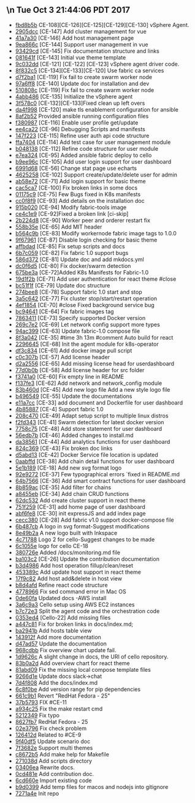 ## \n Tue Oct  3 21:44:06 PDT 2017

* [fbd8b5b](https://github.com/hyperledger/fabric/commit/fbd8b5b) CE-108][CE-126][CE-125][CE-129][CE-130] vSphere Agent.
* [2905dcc](https://github.com/hyperledger/fabric/commit/2905dcc) [CE-147] Add cluster management for vue
* [41a7a30](https://github.com/hyperledger/fabric/commit/41a7a30) [CE-146] Add host management page
* [9ea866c](https://github.com/hyperledger/fabric/commit/9ea866c) [CE-144] Support user management in vue
* [93429cd](https://github.com/hyperledger/fabric/commit/93429cd) [CE-145] Fix documentation structure and links
* [081641f](https://github.com/hyperledger/fabric/commit/081641f) [CE-143] Initial vue theme template
* [9c032dd](https://github.com/hyperledger/fabric/commit/9c032dd) [CE-121] [CE-122] [CE-123] vSphere agent driver code.
* [8f832c5](https://github.com/hyperledger/fabric/commit/8f832c5) [CE-134][CE-133][CE-120] Use fabric ca services
* [d7f2ba1](https://github.com/hyperledger/fabric/commit/d7f2ba1) [CE-119] Fix fail to create swarm worker node
* [97a6ff8](https://github.com/hyperledger/fabric/commit/97a6ff8) [CE-140] Update doc for installation and dev
* [510808c](https://github.com/hyperledger/fabric/commit/510808c) [CE-119] Fix fail to create swarm worker node
* [4abb486](https://github.com/hyperledger/fabric/commit/4abb486) [CE-135] Initialize the vSphere agent
* [3f578c0](https://github.com/hyperledger/fabric/commit/3f578c0) [CE-132][CE-133]Fixed clean up left overs
* [da4f998](https://github.com/hyperledger/fabric/commit/da4f998) [CE-120] make tls enablement configuration for ansible
* [8af2b52](https://github.com/hyperledger/fabric/commit/8af2b52) Provided ansible running configuration files
* [f380987](https://github.com/hyperledger/fabric/commit/f380987) [CE-116] Enable user profile get/update
* [ee4ca22](https://github.com/hyperledger/fabric/commit/ee4ca22) [CE-96] Debugging Scripts and manifests
* [147f223](https://github.com/hyperledger/fabric/commit/147f223) [CE-115] Refine user auth api code structure
* [ffa7404](https://github.com/hyperledger/fabric/commit/ffa7404) [CE-114] Add test case for user management module
* [b048138](https://github.com/hyperledger/fabric/commit/b048138) [CE-112] Refine code structure for user module
* [e7ea324](https://github.com/hyperledger/fabric/commit/e7ea324) [CE-95] Added ansible fabric deploy to cello
* [b9ee96c](https://github.com/hyperledger/fabric/commit/b9ee96c) [CE-105] Add user login support for user dashboard
* [6991d68](https://github.com/hyperledger/fabric/commit/6991d68) [CE-56] Change stat page use echarts
* [4625258](https://github.com/hyperledger/fabric/commit/4625258) [CE-102] Support create/update/delete user for admin
* [ab58e72](https://github.com/hyperledger/fabric/commit/ab58e72) [CE-71] Add login support for basic theme
* [cac5ca7](https://github.com/hyperledger/fabric/commit/cac5ca7) [CE-100] Fix broken links in some docs
* [01175c9](https://github.com/hyperledger/fabric/commit/01175c9) [CE-75] Few Bugs fixed in K8s manifests
* [cc0f8f9](https://github.com/hyperledger/fabric/commit/cc0f8f9) [CE-93] Add details on the installation doc
* [915b020](https://github.com/hyperledger/fabric/commit/915b020) [CE-94] Modify fabric-tools image
* [ce4c1e9](https://github.com/hyperledger/fabric/commit/ce4c1e9) [CE-92]Fixed a broken link [ci-skip]
* [2b224d8](https://github.com/hyperledger/fabric/commit/2b224d8) [CE-90] Worker peer and orderer restart fix
* [558b35e](https://github.com/hyperledger/fabric/commit/558b35e) [CE-65] Add MIT header
* [b564c9b](https://github.com/hyperledger/fabric/commit/b564c9b) [CE-83] Modify workernode fabric image tags to 1.0.0
* [9f67961](https://github.com/hyperledger/fabric/commit/9f67961) [CE-87] Disable login checking for basic theme
* [affbdad](https://github.com/hyperledger/fabric/commit/affbdad) [CE-85] Fix setup scripts and docs
* [6b7c059](https://github.com/hyperledger/fabric/commit/6b7c059) [CE-82] Fix fabric 1.0 support bugs
* [586d372](https://github.com/hyperledger/fabric/commit/586d372) [CE-81] Update doc and add mkdocs.yml
* [dc0f6d5](https://github.com/hyperledger/fabric/commit/dc0f6d5) [CE-80] Fix docker/swarm detection
* [675be3a](https://github.com/hyperledger/fabric/commit/675be3a) [CE-72]Added K8s Manifests for Fabric-1.0
* [19d1f2b](https://github.com/hyperledger/fabric/commit/19d1f2b) [CE-71] Add user authentication for react theme #close
* [bc51f1f](https://github.com/hyperledger/fabric/commit/bc51f1f) [CE-79] Update doc structure
* [274bee8](https://github.com/hyperledger/fabric/commit/274bee8) [CE-78] Support fabric 1.0 start and stop
* [3a5c642](https://github.com/hyperledger/fabric/commit/3a5c642) [CE-77] Fix cluster stop/start/restart operation
* [4ef1854](https://github.com/hyperledger/fabric/commit/4ef1854) [CE-70] #close Fixed background service bug
* [bc94641](https://github.com/hyperledger/fabric/commit/bc94641) [CE-64] Fix fabric images tag
* [7863411](https://github.com/hyperledger/fabric/commit/7863411) [CE-73] Specify supported Docker version
* [269c7e2](https://github.com/hyperledger/fabric/commit/269c7e2) [CE-69] Let network config support more types
* [94ac399](https://github.com/hyperledger/fabric/commit/94ac399) [CE-63] Update fabric-1.0 compose file
* [8f3a042](https://github.com/hyperledger/fabric/commit/8f3a042) [CE-35] #time 3h 13m #comment Auto build for react
* [2296645](https://github.com/hyperledger/fabric/commit/2296645) [CE-68] Init the agent module for k8s-operator
* [df3c834](https://github.com/hyperledger/fabric/commit/df3c834) [CE-61] Add docker image pull script
* [c0c307b](https://github.com/hyperledger/fabric/commit/c0c307b) [CE-57] Add license header
* [d2a2556](https://github.com/hyperledger/fabric/commit/d2a2556) [CE-65] Add missing license head for userdashboard
* [77d0b0b](https://github.com/hyperledger/fabric/commit/77d0b0b) [CE-58] Add license header for src folder
* [f3741a0](https://github.com/hyperledger/fabric/commit/f3741a0) [CE-60] Fix empty line in README
* [f137fe3](https://github.com/hyperledger/fabric/commit/f137fe3) [CE-62] Add network and network_config module
* [83b460d](https://github.com/hyperledger/fabric/commit/83b460d) [CE-45] Add new logo file Add a new style logo file
* [b496549](https://github.com/hyperledger/fabric/commit/b496549) [CE-55] Update the documentations
* [e11a7cc](https://github.com/hyperledger/fabric/commit/e11a7cc) [CE-33] add document and Dockerfile for user dashboard
* [4b85887](https://github.com/hyperledger/fabric/commit/4b85887) [CE-4] Support fabric 1.0
* [208c470](https://github.com/hyperledger/fabric/commit/208c470) [CE-49] Adapt setup script to multiple linux distros
* [f2fd343](https://github.com/hyperledger/fabric/commit/f2fd343) [CE-41] Swarm detection for latest docker version
* [7758c75](https://github.com/hyperledger/fabric/commit/7758c75) [CE-48] Add store statement for user dashboard
* [56edb7b](https://github.com/hyperledger/fabric/commit/56edb7b) [CE-46] Added changes to install.md
* [da38561](https://github.com/hyperledger/fabric/commit/da38561) [CE-44] Add analytics functions for user dashboard
* [824c369](https://github.com/hyperledger/fabric/commit/824c369) [CE-43] Fix broken doc links
* [d5abd13](https://github.com/hyperledger/fabric/commit/d5abd13) [CE-42] Docker Service file location is updated
* [0aabffd](https://github.com/hyperledger/fabric/commit/0aabffd) [CE-38] Add chain detail functions for user dashboard
* [5e1b189](https://github.com/hyperledger/fabric/commit/5e1b189) [CE-18] Add new svg format logo
* [92e9272](https://github.com/hyperledger/fabric/commit/92e9272) [CE-37] Few typographical errors `fixed in README.md
* [64b7566](https://github.com/hyperledger/fabric/commit/64b7566) [CE-36] Add smart contract functions for user dashboard
* [8b859ac](https://github.com/hyperledger/fabric/commit/8b859ac) [CE-35] Add filter for chains
* [a8455eb](https://github.com/hyperledger/fabric/commit/a8455eb) [CE-34] Add chain CRUD functions
* [62dc532](https://github.com/hyperledger/fabric/commit/62dc532) Add create cluster support in react theme
* [751f259](https://github.com/hyperledger/fabric/commit/751f259) [CE-31] add home page of user dashboard
* [abf6fe8](https://github.com/hyperledger/fabric/commit/abf6fe8) [CE-30] init expressJS and add index page
* [cecc380](https://github.com/hyperledger/fabric/commit/cecc380) [CE-28] Add fabric v1.0 support docker-compose file
* [6b487cb](https://github.com/hyperledger/fabric/commit/6b487cb) A logo in svg format-Suggest modifications
* [8e49b2a](https://github.com/hyperledger/fabric/commit/8e49b2a) A new logo built with Inkspace
* [4c71788](https://github.com/hyperledger/fabric/commit/4c71788) Logo 2 for cello-Suggest changes to be made
* [6c1055e](https://github.com/hyperledger/fabric/commit/6c1055e) logo for cello CE-18
* [380726e](https://github.com/hyperledger/fabric/commit/380726e) Added /docs/monitoring.md file
* [ba103c2](https://github.com/hyperledger/fabric/commit/ba103c2) [CE-26] Update the contribution documentation
* [b3d4986](https://github.com/hyperledger/fabric/commit/b3d4986) Add host operation fillup/clean/reset
* [453389c](https://github.com/hyperledger/fabric/commit/453389c) Add update host support in react theme
* [17f9c82](https://github.com/hyperledger/fabric/commit/17f9c82) Add host add&delete in host view
* [b8d4afd](https://github.com/hyperledger/fabric/commit/b8d4afd) Refine react code structure
* [4778966](https://github.com/hyperledger/fabric/commit/4778966) Fix sed command error in Mac OS
* [0de60fa](https://github.com/hyperledger/fabric/commit/0de60fa) Updated docs -AWS install
* [3a6c9a3](https://github.com/hyperledger/fabric/commit/3a6c9a3) Cello setup using AWS EC2 instances
* [b7c72e3](https://github.com/hyperledger/fabric/commit/b7c72e3) Split the agent code and the orchestration code
* [0353ed4](https://github.com/hyperledger/fabric/commit/0353ed4) [Cello-22] Add missing files
* [a447c81](https://github.com/hyperledger/fabric/commit/a447c81) Fix for broken links in docs/index.md;
* [ba2941b](https://github.com/hyperledger/fabric/commit/ba2941b) Add hosts table view
* [143912f](https://github.com/hyperledger/fabric/commit/143912f) Add more documentation
* [d47ad57](https://github.com/hyperledger/fabric/commit/d47ad57) Update the documentation
* [968cdbb](https://github.com/hyperledger/fabric/commit/968cdbb) Fix overview chart update fail.
* [1d9626c](https://github.com/hyperledger/fabric/commit/1d9626c) A slight change in docs, the URI of cello repository.
* [83b0a2d](https://github.com/hyperledger/fabric/commit/83b0a2d) Add overview chart for react theme
* [81abd09](https://github.com/hyperledger/fabric/commit/81abd09) Fix the missing local compose template files
* [9266d1e](https://github.com/hyperledger/fabric/commit/9266d1e) Update docs slack->chat
* [7d4f808](https://github.com/hyperledger/fabric/commit/7d4f808) Add the docs/index.md
* [6c8f0be](https://github.com/hyperledger/fabric/commit/6c8f0be) Add version range for pip dependencies
* [661c9b1](https://github.com/hyperledger/fabric/commit/661c9b1) Revert "RedHat Fedora - 25"
* [37b5793](https://github.com/hyperledger/fabric/commit/37b5793) FIX #CE-11
* [a934c25](https://github.com/hyperledger/fabric/commit/a934c25) Fix the make restart cmd
* [5212349](https://github.com/hyperledger/fabric/commit/5212349) Fix typo
* [8627fb7](https://github.com/hyperledger/fabric/commit/8627fb7) RedHat Fedora - 25
* [02e3796](https://github.com/hyperledger/fabric/commit/02e3796) Fix check problem
* [126412d](https://github.com/hyperledger/fabric/commit/126412d) Related to #CE-9
* [9f40df5](https://github.com/hyperledger/fabric/commit/9f40df5) Update scenario doc
* [7f3682e](https://github.com/hyperledger/fabric/commit/7f3682e) Support multi themes
* [c8672b5](https://github.com/hyperledger/fabric/commit/c8672b5) Add make help for Makefile
* [271038d](https://github.com/hyperledger/fabric/commit/271038d) Add scripts directory
* [03406ea](https://github.com/hyperledger/fabric/commit/03406ea) Rewrite docs.
* [0cd481e](https://github.com/hyperledger/fabric/commit/0cd481e) Add contribution doc.
* [6cd660e](https://github.com/hyperledger/fabric/commit/6cd660e) Import existing code
* [b9d0399](https://github.com/hyperledger/fabric/commit/b9d0399) Add temp files for macos and nodejs into gitignore
* [7271a4e](https://github.com/hyperledger/fabric/commit/7271a4e) Init repo

